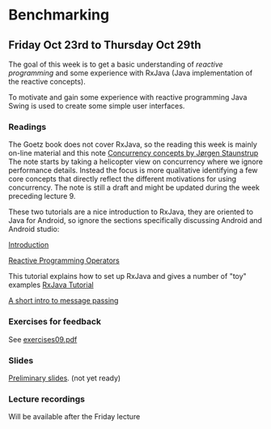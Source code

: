 # Benchmarking
## Friday Oct 23rd to Thursday Oct 29th

The goal of this week is to get a basic understanding of *reactive programming* and some experience with RxJava
(Java implementation of the reactive concepts).

To motivate and gain some experience with reactive programming Java Swing is used to create
some simple user interfaces.


### Readings
The Goetz book does not cover RxJava, so the reading  this week is mainly on-line material and this note
[Concurrency concepts by Jørgen Staunstrup](concurrency.md)
The note starts by taking a helicopter view on concurrency where we ignore performance details.
Instead the focus is more qualitative identifying a few core concepts that directly reflect
the different motivations for using concurrency. The note is still a draft and might be updated
during the week preceding lecture 9.

These two tutorials are a nice introduction to RxJava, they are oriented to Java for Android, so ignore
the sections specifically  discussing Android and Android studio:

[Introduction](https://code.tutsplus.com/tutorials/getting-started-with-rxjava-20-for-android--cms-28345 )

[Reactive Programming Operators](https://code.tutsplus.com/tutorials/reactive-programming-operators-in-rxjava-20--cms-28396?_ga=2.197046314.723429276.1502526034-1015877821.1497434847)

This tutorial explains how to set up RxJava and gives a number of "toy" examples
[RxJava Tutorial](https://www.tutorialspoint.com/rxjava/index.htm)

[A short intro to message passing](https://cs.lmu.edu/~ray/notes/messagepassing/)

### Exercises for feedback

See [exercises09.pdf](exercises09.pdf)

### Slides
[Preliminary slides](https://github.itu.dk/kasper/PCPP-Public/blob/Fall20/week09/lecture09_slides.pdf).
(not yet ready)

### Lecture recordings
Will be available after the Friday lecture
